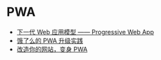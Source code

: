 # PWA

- [下一代 Web 应用模型 —— Progressive Web App](https://huangxuan.me/2017/02/09/nextgen-web-pwa/)
- [饿了么的 PWA 升级实践](https://huangxuan.me/2017/07/12/upgrading-eleme-to-pwa/)
- [改造你的网站，变身 PWA](https://segmentfault.com/a/1190000008880637)
